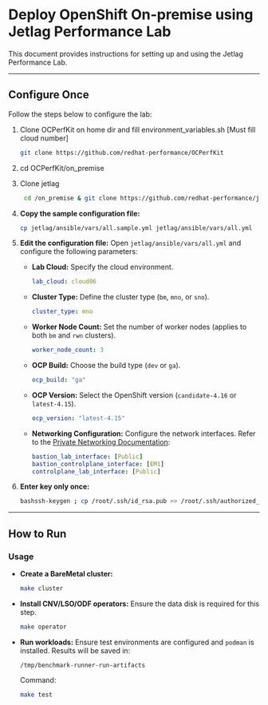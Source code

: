 # Deploy OpenShift On-premise using Jetlag Performance Lab

This document provides instructions for setting up and using the Jetlag Performance Lab.

---

## Configure Once

Follow the steps below to configure the lab:

1. Clone OCPerfKit on home dir and fill environment_variables.sh [Must fill cloud number]
   ```bash
   git clone https://github.com/redhat-performance/OCPerfKit
   ```
2. cd OCPerfKit/on_premise
3. Clone jetlag
   ```bash
    cd /on_premise & git clone https://github.com/redhat-performance/jetlag**
   ```
4. **Copy the sample configuration file:**
   ```bash
   cp jetlag/ansible/vars/all.sample.yml jetlag/ansible/vars/all.yml
   ```

5. **Edit the configuration file:**
   Open `jetlag/ansible/vars/all.yml` and configure the following parameters:

   - **Lab Cloud:** Specify the cloud environment.
     ```yaml
     lab_cloud: cloud06
     ```

   - **Cluster Type:** Define the cluster type (`bm`, `mno`, or `sno`).
     ```yaml
     cluster_type: mno
     ```

   - **Worker Node Count:** Set the number of worker nodes (applies to both `bm` and `rwn` clusters).
     ```yaml
     worker_node_count: 3
     ```

   - **OCP Build:** Choose the build type (`dev` or `ga`).
     ```yaml
     ocp_build: "ga"
     ```

   - **OCP Version:** Select the OpenShift version (`candidate-4.16` or `latest-4.15`).
     ```yaml
     ocp_version: "latest-4.15"
     ```

   - **Networking Configuration:** Configure the network interfaces. Refer to the [Private Networking Documentation](https://wiki.rdu3.labs.perfscale.redhat.com/usage/#Private_Networking):
     ```yaml
     bastion_lab_interface: [Public]
     bastion_controlplane_interface: [EM1]
     controlplane_lab_interface: [Public]
     ```
5. **Enter key only once:**
    ```bash
    bashssh-keygen ; cp /root/.ssh/id_rsa.pub >> /root/.ssh/authorized_keys
    ```
---

## How to Run

### Usage

- **Create a BareMetal cluster:**
  ```bash
  make cluster
  ```

- **Install CNV/LSO/ODF operators:**
  Ensure the data disk is required for this step.
  ```bash
  make operator
  ```

- **Run workloads:**
  Ensure test environments are configured and `podman` is installed. Results will be saved in:
  ```
  /tmp/benchmark-runner-run-artifacts
  ```
  Command:
  ```bash
  make test
  
